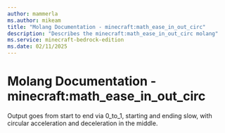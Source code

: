 ```yaml
---
author: mammerla
ms.author: mikeam
title: "Molang Documentation - minecraft:math_ease_in_out_circ"
description: "Describes the minecraft:math_ease_in_out_circ molang"
ms.service: minecraft-bedrock-edition
ms.date: 02/11/2025 
---
```


# Molang Documentation - minecraft:math_ease_in_out_circ

Output goes from start to end via 0_to_1, starting and ending slow, with circular acceleration and deceleration in the middle.
